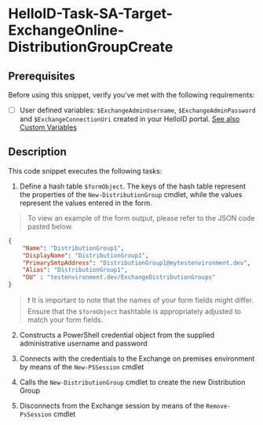 
# HelloID-Task-SA-Target-ExchangeOnline-DistributionGroupCreate

## Prerequisites
Before using this snippet, verify you've met with the following requirements:
- [ ] User defined variables: `$ExchangeAdminUsername`, `$ExchangeAdminPassword` and `$ExchangeConnectionUri` created in your HelloID portal. [See also Custom Variables](https://docs.helloid.com/en/variables/custom-variables.html)


## Description

This code snippet executes the following tasks:

1. Define a hash table `$formObject`. The keys of the hash table represent the properties of the `New-DistributionGroup` cmdlet, while the values represent the values entered in the form.

> To view an example of the form output, please refer to the JSON code pasted below.

```json
{
    "Name": "DistributionGroup1",
    "DisplayName": "DistributionGroup1",
    "PrimarySmtpAddress": "DistributionGroup1@mytestenvironment.dev",
    "Alias": "DistributionGroup1",
    "OU" : "testenvironment.dev/ExchangeDistributionGroups"
}
```

> :exclamation: It is important to note that the names of your form fields might differ. Ensure that the `$formObject` hashtable is appropriately adjusted to match your form fields.

2. Constructs a PowerShell credential object from the supplied administrative username and password

3. Connects with the credentials to the Exchange on premises environment by means of the `New-PSSession` cmdlet

4. Calls the `New-DistributionGroup` cmdlet to create the new Distribution Group

5. Disconnects from the Exchange session by means of the `Remove-PsSession` cmdlet